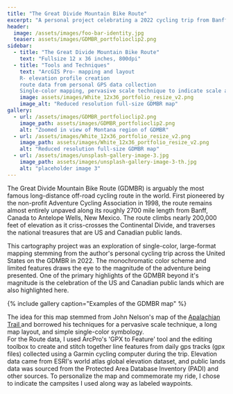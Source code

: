 ```yaml
---
title: "The Great Divide Mountain Bike Route"
excerpt: "A personal project celebrating a 2022 cycling trip from Banff, AB to Antelope Wells, NM. A study on single-color mapping"
header:
  image: /assets/images/foo-bar-identity.jpg
  teaser: assets/images/GDMBR_portfolioclip2.png
sidebar:
  - title: "The Great Divide Mountain Bike Route"
    text: "Fullsize 12 x 36 inches, 800dpi"
  - title: "Tools and Techniques"
    text: "ArcGIS Pro- mapping and layout
    R- elevation profile creation
    route data from personal GPS data collection
    Single-color mapping, pervasive scale technique to indicate scale across the map"
    image: assets/images/White_12x36_portfolio_resize_v2.png
    image_alt: "Reduced resolution full-size GDMBR map"
gallery:
  - url: /assets/images/GDMBR_portfolioclip2.png
    image_path: assets/images/GDMBR_portfolioclip2.png
    alt: "Zoomed in view of Montana region of GDMBR"
  - url: /assets/images/White_12x36_portfolio_resize_v2.png
    image_path: assets/images/White_12x36_portfolio_resize_v2.png
    alt: "Reduced resolution full-size GDMBR map"
  - url: /assets/images/unsplash-gallery-image-3.jpg
    image_path: assets/images/unsplash-gallery-image-3-th.jpg
    alt: "placeholder image 3"
---
```


The Great Divide Mountain Bike Route (GDMBR) is arguably the most famous long-distance off-road cycling route in the world. First pioneered by the non-profit Adventure Cycling Association in 1998, the route remains almost entirely unpaved along its roughly 2700 mile length from Banff, Canada to Antelope Wells, New Mexico. The route climbs nearly 200,000 feet of elevation as it criss-crosses the Continental Divide, and traverses the national treasures that are US and Canadian public lands. 

This cartography project was an exploration of single-color, large-format mapping stemming from the author's personal cycling trip across the United States on the GDMBR in 2022. The monochromatic color scheme and limited features draws the eye to the magnitude of the adventure being presented. One of the primary highlights of the GDMBR beyond it's magnitude is the celebration of the US and Canadian public lands which are also highlighted here.  



{% include gallery caption="Examples of the GDMBR map" %}

The idea for this map stemmed from John Nelson's map of the <a href="https://www.esri.com/arcgis-blog/products/arcgis-pro/mapping/appalachian-trail-map">Apalachian Trail </a> and borrowed his techniques for a pervasive scale technique, a long map layout, and simple single-color symbology.  
For the Route data, I used ArcPro's 'GPX to Feature' tool and the editing toolbox to create and stitch together line features from daily gps tracks (gpx files) collected using a Garmin cycling computer during the trip. 
Elevation data came from ESRI's world atlas global elevation dataset, and public lands data was sourced from the Protected Area Database Inventory (PADI) and other sources.
To personalize the map and commemorate my ride, I chose to indicate the campsites I used along way as labeled waypoints. 
